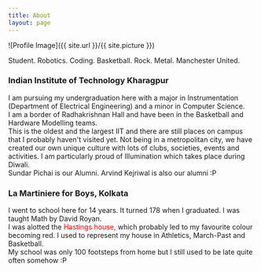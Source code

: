 ```yaml
---
title: About
layout: page
---
```

![Profile Image]({{ site.url }}/{{ site.picture }})

Student. Robotics. Coding. Basketball. Rock. Metal. Manchester United.

### <a href="http://www.iitkgp.ac.in/" style="text-decoration: none">Indian Institute of Technology Kharagpur</a>

I am pursuing my undergraduation here with a major in Instrumentation (Department of Electrical Engineering) and a minor in Computer Science.<br>
I am a border of <a href="http://rkhall.org/" style="text-decoration: none">Radhakrishnan Hall</a> and have been in the Basketball and Hardware Modelling teams.<br>
This is the oldest and the largest IIT and there are still places on campus that I probably haven't visited yet. Not being in a metropolitan city, we have created our own unique culture with lots of clubs, societies, events and activities. I am particularly proud of <a href="https://www.scoopwhoop.com/Students-IIT-KGP-Celebrate-Diwali-The-Festival-Of-Lights/#.g7a028x7s" style="text-decoration: none">Illumination</a> which takes place during Diwali.<br>
Sundar Pichai is our Alumni. Arvind Kejriwal is also our alumni :P

### <a href="http://www.lamartiniere.co/" style="text-decoration: none">La Martiniere for Boys, Kolkata</a>

I went to school here for 14 years. It turned 178 when I graduated. I was taught Math by <a href="https://www.youtube.com/watch?v=4ST_vrqMg_Q" style="text-decoration: none">David Royan</a>.<br>
I was alotted the <font color="red">Hastings house,</font> which probably led to my favourite colour becoming red. I used to represent my house in Athletics, March-Past and Basketball.<br>
My school was only 100 footsteps from home but I still used to be late quite often somehow :P
